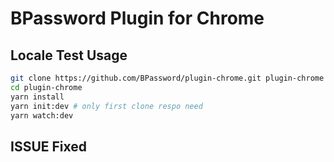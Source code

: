 # BPassword Plugin for Chrome

## Locale Test Usage

```bash
git clone https://github.com/BPassword/plugin-chrome.git plugin-chrome
cd plugin-chrome
yarn install
yarn init:dev # only first clone respo need
yarn watch:dev
```

## ISSUE Fixed
